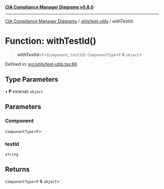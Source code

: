 [**CIA Compliance Manager Diagrams v0.8.0**](../../../README.md)

***

[CIA Compliance Manager Diagrams](../../../modules.md) / [utils/test-utils](../README.md) / withTestId

# Function: withTestId()

> **withTestId**\<`P`\>(`Component`, `testId`): `ComponentType`\<`P` & `object`\>

Defined in: [src/utils/test-utils.tsx:66](https://github.com/Hack23/cia-compliance-manager/blob/9d71808d079d754f4b85858b6e4ea1bff990b076/src/utils/test-utils.tsx#L66)

## Type Parameters

• **P** *extends* `object`

## Parameters

### Component

`ComponentType`\<`P`\>

### testId

`string`

## Returns

`ComponentType`\<`P` & `object`\>
